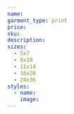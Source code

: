 ```yaml
---
name:
garment_type: print
price:
sku:
description:
sizes:
  - 5x7
  - 8x10
  - 11x14
  - 16x20
  - 24x36
styles:
  - name:
    image:
---
```

